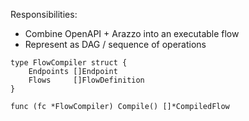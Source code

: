 Responsibilities:
*	Combine OpenAPI + Arazzo into an executable flow
*	Represent as DAG / sequence of operations
```golang
type FlowCompiler struct {
    Endpoints []Endpoint
    Flows     []FlowDefinition
}

func (fc *FlowCompiler) Compile() []*CompiledFlow
```